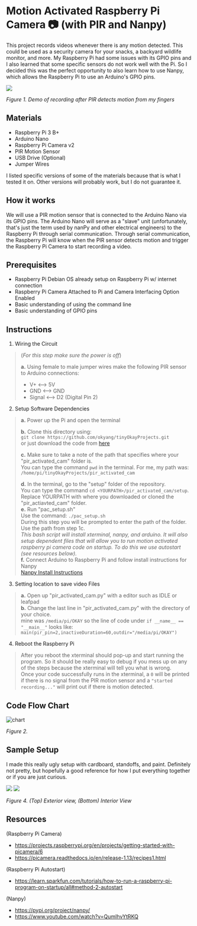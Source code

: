 # Motion Activated Raspberry Pi Camera :camera: (with PIR and Nanpy)

This project records videos whenever there is any motion detected. This could be used as a security camera for your snacks, a backyard wildlife monitor, and more. My Raspberry Pi had some issues with its GPIO pins and I also learned that some specific sensors do not work well with the Pi. So I decided this was the perfect opportunity to also learn how to use Nanpy, which allows the Raspberry Pi to use an Arduino's GPIO pins.


![](../images/demo.gif)

*Figure 1. Demo of recording after PIR detects motion from my fingers*

## Materials
- Raspberry Pi 3 B+
- Arduino Nano
- Raspberry Pi Camera v2
- PIR Motion Sensor
- USB Drive (Optional)
- Jumper Wires

I listed specific versions of some of the materials because that is what I tested it on. Other versions will probably work, but I do not guarantee it.

## How it works

We will use a PIR motion sensor that is connected to the Arduino Nano via its GPIO pins. The Arduino Nano will serve as a "slave" unit (unfortunately, that's just the term used by nanPy and other electrical engineers) to the Raspberry Pi through serial communication. Through serial communication, the Raspberry Pi will know when the PIR sensor detects motion and trigger the Raspberry Pi Camera to start recording a video.

## Prerequisites
- Raspberry Pi Debian OS already setup on Raspberry Pi w/ internet connection
- Raspberry Pi Camera Attached to Pi and Camera Interfacing Option Enabled
- Basic understanding of using the command line
- Basic understanding of GPIO pins

## Instructions
1. Wiring the Circuit
> (*For this step make sure the power is off*)
>
> **a.** Using female to male jumper wires make the following PIR sensor to Arduino connections:
> - V+ <--> 5V
> - GND <--> GND
> - Signal <--> D2 (Digital Pin 2)

2. Setup Software Dependencies
> **a.** Power up the Pi and open the terminal
>
> **b.** Clone this directory using: \
> `git clone https://github.com/okyang/tinyOkayProjects.git` \
> or just download the code from [here](https://github.com/okyang/tinyOkayProjects.git)
>
> **c.** Make sure to take a note of the path that specifies where your "pir_activated_cam" folder is. \
> You can type the command `pwd` in the terminal.
For me, my path was: `/home/pi/tinyOkayProjects/pir_activated_cam`
>
> **d.** In the terminal, go to the "setup" folder of the repository. \
> You can type the command `cd <YOURPATH>/pir_activated_cam/setup`. Replace YOURPATH with where you downloaded or cloned the "pir_actiavted_cam" folder. \
> **e.** Run "pac_setup.sh" \
> Use the command: `./pac_setup.sh` \
> During this step you will be prompted to enter the path of the folder. Use the path from step 1c. \
> *This bash script will install xterminal, nanpy, and arduino. It will also setup dependent files that will allow you to run motion activated raspberry pi camera code on startup. To do this we use autostart (see resources below).* \
> **f.**  Connect Arduino to Raspberry Pi and follow install instructions for Nanpy \
> [Nanpy Install Instructions](https://pypi.org/project/nanpy/#how-to-build-and-install)

3. Setting location to save video Files
> **a.** Open up "pir_activated_cam.py" with a editor such as IDLE or leafpad \
> **b.** Change the last line in "pir_activated_cam.py" with the directory of your choice. \
> mine was `/media/pi/OKAY` so the line of code under `if __name__ == "__main__"` looks like: \
> `main(pir_pin=2,inactiveDuration=60,outdir="/media/pi/OKAY")`
4. Reboot the Raspberry Pi
> After you reboot the xterminal should pop-up and start running the program. So it should be really easy to debug if you mess up on any of the steps because the xterminal will tell you what is wrong. \
> Once your code successfully runs in the xterminal, a `0` will be printed if there is no signal from the PIR motion sensor and a `"started recording..."` will print out if there is motion detected.

## Code Flow Chart
![chart](../images/PIR%20Activated%20Cam.png)

*Figure 2.*

## Sample Setup
I made this really ugly setup with cardboard, standoffs, and paint. Definitely not pretty, but hopefully a good reference for how I put everything together or if you are just curious. 

![](../images/hacky_setup_picture2.jpg)
![](../images/hacky_setup_picture.jpg)

*Figure 4. (Top) Exterior view, (Bottom) Interior View*
## Resources
(Raspberry Pi Camera)
- https://projects.raspberrypi.org/en/projects/getting-started-with-picamera/6
- https://picamera.readthedocs.io/en/release-1.13/recipes1.html

(Raspberry Pi Autostart)
- https://learn.sparkfun.com/tutorials/how-to-run-a-raspberry-pi-program-on-startup/all#method-2-autostart

(Nanpy)
- https://pypi.org/project/nanpy/
- https://www.youtube.com/watch?v=QumIhvYtRKQ
